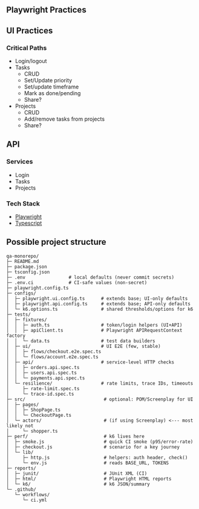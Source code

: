 ## Playwright Practices

## UI Practices

### Critical Paths

- Login/logout
- Tasks
  - CRUD
  - Set/Update priority
  - Set/update timeframe
  - Mark as done/pending
  - Share?
- Projects
  - CRUD
  - Add/remove tasks from projects
  - Share?

## API

### Services

- Login
- Tasks
- Projects

### Tech Stack

- [Playwright]()
- [Typescript]()

## Possible project structure

```
qa-monorepo/
├─ README.md
├─ package.json
├─ tsconfig.json
├─ .env                # local defaults (never commit secrets)
├─ .env.ci             # CI-safe values (non-secret)
├─ playwright.config.ts
├─ configs/
│  ├─ playwright.ui.config.ts      # extends base; UI-only defaults
│  ├─ playwright.api.config.ts     # extends base; API-only defaults
│  └─ k6.options.ts                # shared thresholds/options for k6
├─ tests/
│  ├─ fixtures/
│  │  ├─ auth.ts                   # token/login helpers (UI+API)
│  │  ├─ apiClient.ts              # Playwright APIRequestContext factory
│  │  └─ data.ts                   # test data builders
│  ├─ ui/                          # UI E2E (few, stable)
│  │  ├─ flows/checkout.e2e.spec.ts
│  │  └─ flows/account.e2e.spec.ts
│  ├─ api/                         # service-level HTTP checks
│  │  ├─ orders.api.spec.ts
│  │  ├─ users.api.spec.ts
│  │  └─ payments.api.spec.ts
│  └─ resilience/                  # rate limits, trace IDs, timeouts
│     ├─ rate-limit.spec.ts
│     └─ trace-id.spec.ts
├─ src/                             # optional: POM/Screenplay for UI
│  ├─ pages/
│  │  ├─ ShopPage.ts
│  │  └─ CheckoutPage.ts
│  └─ actors/                       # (if using Screenplay) <--- most likely not
│     └─ shopper.ts
├─ perf/                            # k6 lives here
│  ├─ smoke.js                      # quick CI smoke (p95/error-rate)
│  ├─ checkout.js                   # scenario for a key journey
│  └─ lib/
│     ├─ http.js                    # helpers: auth header, check()
│     └─ env.js                     # reads BASE_URL, TOKENS
├─ reports/
│  ├─ junit/                        # JUnit XML (CI)
│  ├─ html/                         # Playwright HTML reports
│  └─ k6/                           # k6 JSON/summary
└─ .github/
   └─ workflows/
      └─ ci.yml
```

